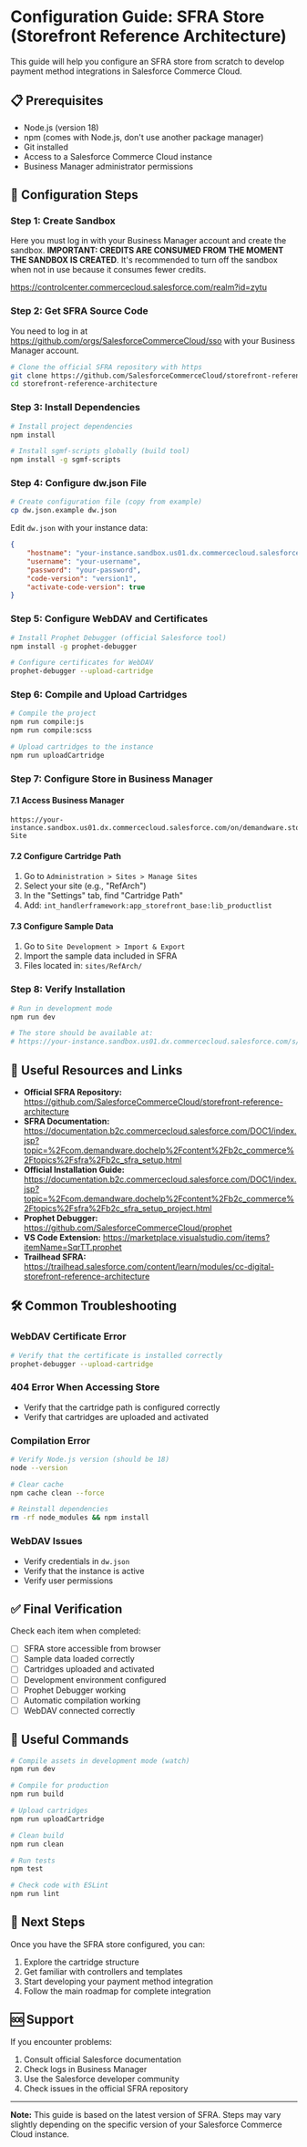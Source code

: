 # Configuration Guide: SFRA Store (Storefront Reference Architecture)

This guide will help you configure an SFRA store from scratch to develop payment method integrations in Salesforce Commerce Cloud.

## 📋 Prerequisites

- Node.js (version 18)
- npm (comes with Node.js, don't use another package manager)
- Git installed
- Access to a Salesforce Commerce Cloud instance
- Business Manager administrator permissions

## 🚀 Configuration Steps

### Step 1: Create Sandbox

Here you must log in with your Business Manager account and create the sandbox. **IMPORTANT: CREDITS ARE CONSUMED FROM THE MOMENT THE SANDBOX IS CREATED**. It's recommended to turn off the sandbox when not in use because it consumes fewer credits.

https://controlcenter.commercecloud.salesforce.com/realm?id=zytu

### Step 2: Get SFRA Source Code

You need to log in at https://github.com/orgs/SalesforceCommerceCloud/sso with your Business Manager account.

```bash
# Clone the official SFRA repository with https
git clone https://github.com/SalesforceCommerceCloud/storefront-reference-architecture.git
cd storefront-reference-architecture
```

### Step 3: Install Dependencies

```bash
# Install project dependencies
npm install

# Install sgmf-scripts globally (build tool)
npm install -g sgmf-scripts
```

### Step 4: Configure dw.json File

```bash
# Create configuration file (copy from example)
cp dw.json.example dw.json
```

Edit `dw.json` with your instance data:

```json
{
    "hostname": "your-instance.sandbox.us01.dx.commercecloud.salesforce.com",
    "username": "your-username",
    "password": "your-password",
    "code-version": "version1",
    "activate-code-version": true
}
```

### Step 5: Configure WebDAV and Certificates

```bash
# Install Prophet Debugger (official Salesforce tool)
npm install -g prophet-debugger

# Configure certificates for WebDAV
prophet-debugger --upload-cartridge
```

### Step 6: Compile and Upload Cartridges

```bash
# Compile the project
npm run compile:js
npm run compile:scss

# Upload cartridges to the instance
npm run uploadCartridge
```

### Step 7: Configure Store in Business Manager

#### 7.1 Access Business Manager
```
https://your-instance.sandbox.us01.dx.commercecloud.salesforce.com/on/demandware.store/Sites-Site
```

#### 7.2 Configure Cartridge Path
1. Go to `Administration > Sites > Manage Sites`
2. Select your site (e.g., "RefArch")
3. In the "Settings" tab, find "Cartridge Path"
4. Add: `int_handlerframework:app_storefront_base:lib_productlist`

#### 7.3 Configure Sample Data
1. Go to `Site Development > Import & Export`
2. Import the sample data included in SFRA
3. Files located in: `sites/RefArch/`

### Step 8: Verify Installation

```bash
# Run in development mode
npm run dev

# The store should be available at:
# https://your-instance.sandbox.us01.dx.commercecloud.salesforce.com/s/RefArch/
```

## 🔗 Useful Resources and Links

- **Official SFRA Repository:** https://github.com/SalesforceCommerceCloud/storefront-reference-architecture
- **SFRA Documentation:** https://documentation.b2c.commercecloud.salesforce.com/DOC1/index.jsp?topic=%2Fcom.demandware.dochelp%2Fcontent%2Fb2c_commerce%2Ftopics%2Fsfra%2Fb2c_sfra_setup.html
- **Official Installation Guide:** https://documentation.b2c.commercecloud.salesforce.com/DOC1/index.jsp?topic=%2Fcom.demandware.dochelp%2Fcontent%2Fb2c_commerce%2Ftopics%2Fsfra%2Fb2c_sfra_setup_project.html
- **Prophet Debugger:** https://github.com/SalesforceCommerceCloud/prophet
- **VS Code Extension:** https://marketplace.visualstudio.com/items?itemName=SqrTT.prophet
- **Trailhead SFRA:** https://trailhead.salesforce.com/content/learn/modules/cc-digital-storefront-reference-architecture

## 🛠️ Common Troubleshooting

### WebDAV Certificate Error
```bash
# Verify that the certificate is installed correctly
prophet-debugger --upload-cartridge
```

### 404 Error When Accessing Store
- Verify that the cartridge path is configured correctly
- Verify that cartridges are uploaded and activated

### Compilation Error
```bash
# Verify Node.js version (should be 18)
node --version

# Clear cache
npm cache clean --force

# Reinstall dependencies
rm -rf node_modules && npm install
```

### WebDAV Issues
- Verify credentials in `dw.json`
- Verify that the instance is active
- Verify user permissions

## ✅ Final Verification

Check each item when completed:

- [ ] SFRA store accessible from browser
- [ ] Sample data loaded correctly
- [ ] Cartridges uploaded and activated
- [ ] Development environment configured
- [ ] Prophet Debugger working
- [ ] Automatic compilation working
- [ ] WebDAV connected correctly

## 📝 Useful Commands

```bash
# Compile assets in development mode (watch)
npm run dev

# Compile for production
npm run build

# Upload cartridges
npm run uploadCartridge

# Clean build
npm run clean

# Run tests
npm test

# Check code with ESLint
npm run lint
```

## 🎯 Next Steps

Once you have the SFRA store configured, you can:

1. Explore the cartridge structure
2. Get familiar with controllers and templates
3. Start developing your payment method integration
4. Follow the main roadmap for complete integration

## 🆘 Support

If you encounter problems:

1. Consult official Salesforce documentation
2. Check logs in Business Manager
3. Use the Salesforce developer community
4. Check issues in the official SFRA repository

---

**Note:** This guide is based on the latest version of SFRA. Steps may vary slightly depending on the specific version of your Salesforce Commerce Cloud instance.

